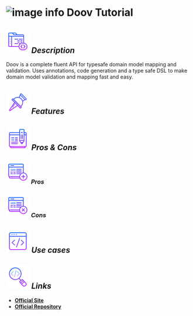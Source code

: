 # ![image info](../images/icons8-inspect-code-64.png) Doov Tutorial

## ![image info](../../images/icons8-code-64.png) _Description_

Doov is a complete fluent API for typesafe domain model mapping and validation.
Uses annotations, code generation and a type safe DSL to make domain model validation and mapping fast and easy.

## ![image info](../../images/icons8-attach-64.png) _Features_

## ![image info](../../images/icons8-edit-property-64.png) _Pros & Cons_

### ![image info](../../images/icons8-add-property-64.png) _Pros_


### ![image info](../../images/icons8-remove-property-64.png) _Cons_


## ![image info](../../images/icons8-source-64.png) _Use cases_

## ![image info](../../images/icons8-inspect-code-64.png) _Links_

* [**Official Site**](https://doov.org/)
* [**Official Repository**](https://github.com/doov-org/doov)

